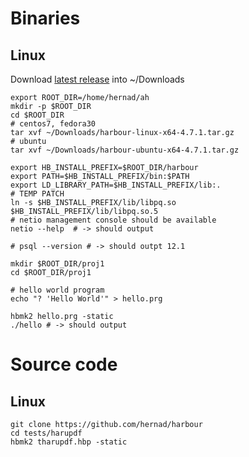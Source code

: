 # Binaries

## Linux

Download [latest release](https://github.com/hernad/harbour/releases) into ~/Downloads

    export ROOT_DIR=/home/hernad/ah
    mkdir -p $ROOT_DIR
    cd $ROOT_DIR
    # centos7, fedora30
    tar xvf ~/Downloads/harbour-linux-x64-4.7.1.tar.gz
    # ubuntu
    tar xvf ~/Downloads/harbour-ubuntu-x64-4.7.1.tar.gz

    export HB_INSTALL_PREFIX=$ROOT_DIR/harbour
    export PATH=$HB_INSTALL_PREFIX/bin:$PATH
    export LD_LIBRARY_PATH=$HB_INSTALL_PREFIX/lib:.
    # TEMP PATCH
    ln -s $HB_INSTALL_PREFIX/lib/libpq.so $HB_INSTALL_PREFIX/lib/libpq.so.5
    # netio management console should be available
    netio --help  # -> should output

    # psql --version # -> should outpt 12.1

    mkdir $ROOT_DIR/proj1
    cd $ROOT_DIR/proj1

    # hello world program 
    echo "? 'Hello World'" > hello.prg

    hbmk2 hello.prg -static
    ./hello # -> should output


# Source code


## Linux

    git clone https://github.com/hernad/harbour
    cd tests/harupdf
    hbmk2 tharupdf.hbp -static

